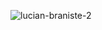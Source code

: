 ![lucian-braniste-2](https://github.com/user-attachments/assets/b1e2c6c3-d4fe-4857-8fcf-9739b7db26cb)
